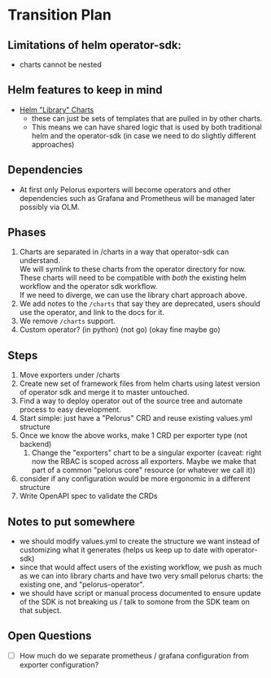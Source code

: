 # Transition Plan

## Limitations of helm operator-sdk:
- charts cannot be nested

## Helm features to keep in mind

- [Helm "Library" Charts](https://helm.sh/docs/topics/library_charts/)
  - these can just be sets of templates that are pulled in by other charts.
  - This means we can have shared logic that is used by both traditional helm and the operator-sdk (in case we need to do slightly different approaches)

## Dependencies

 - At first only Pelorus exporters will become operators and other dependencies such as Grafana and Prometheus will be managed later possibly via OLM.
 
## Phases

1. Charts are separated in /charts in a way that operator-sdk can understand.  
  We will symlink to these charts from the operator directory for now.  
  These charts will need to be compatible with _both_ the existing helm workflow and the operator sdk workflow.  
  If we need to diverge, we can use the library chart approach above.  
2. We add notes to the `/charts` that say they are deprecated, users should use the operator, and link to the docs for it.
3. We remove `/charts` support.
4. Custom operator? (in python) (not go) (okay fine maybe go)

## Steps

1. Move exporters under /charts
2. Create new set of framework files from helm charts using latest version of operator sdk and merge it to master untouched.
3. Find a way to deploy operator out of the source tree and automate process to easy development.
4. Start simple: just have a "Pelorus" CRD and reuse existing values.yml structure
5. Once we know the above works, make 1 CRD per exporter type (not backend)
   1. Change the "exporters" chart to be a singular exporter (caveat: right now the RBAC is scoped across all exporters. Maybe we make that part of a common "pelorus core" resource (or whatever we call it))
6. consider if any configuration would be more ergonomic in a different structure
7. Write OpenAPI spec to validate the CRDs

## Notes to put somewhere

- we should modify values.yml to create the structure we want instead of customizing what it generates (helps us keep up to date with operator-sdk)
- since that would affect users of the existing workflow, we push as much as we can into library charts and have two very small pelorus charts: the existing one, and "pelorus-operator".
- we should have script or manual process documented to ensure update of the SDK is not breaking us / talk to somone from the SDK team on that subject.

## Open Questions

-  [ ] How much do we separate prometheus / grafana configuration from exporter configuration?
